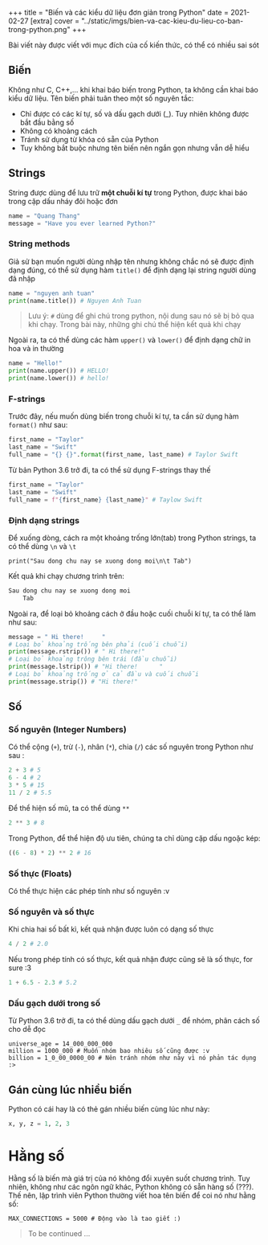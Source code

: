 +++
title = "Biến và các kiểu dữ liệu đơn giản trong Python"
date = 2021-02-27
[extra]
cover = "../static/imgs/bien-va-cac-kieu-du-lieu-co-ban-trong-python.png"
+++

<div class="highlight red-bg white-text">Bài viết này được viết với mục đích của cố kiến thức, có thể có nhiều sai sót</div>

## Biến
Không như C, C++,... khi khai báo biến trong Python, ta không cần khai báo kiểu dữ liệu. Tên biến phải tuân theo một số nguyên tắc:

* Chỉ được có các kí tự, số và dấu gạch dưới (_). Tuy nhiên không được bắt đầu bằng số
* Không có khoảng cách
* Tránh sử dụng từ khóa có sẵn của Python
* Tuy không bắt buộc nhưng tên biến nên ngắn gọn nhưng vẫn dễ hiểu

## Strings
String được dùng để lưu trữ **một chuỗi kí tự** trong Python, được khai báo trong cặp dấu nháy đôi hoặc đơn
```Python
name = "Quang Thang"
message = "Have you ever learned Python?"
```
### String methods
Giả sử bạn muốn người dùng nhập tên nhưng không chắc nó sẽ được định
dạng đúng, có thể sử dụng hàm `title()` để định dạng lại string người dùng đã nhập
```Python
name = "nguyen anh tuan"
print(name.title()) # Nguyen Anh Tuan
```
> Lưu ý: `#` dùng để ghi chú trong python, nội dung sau nó sẽ bị bỏ qua khi chạy. Trong bài này, những ghi chú thể hiện kết quả khi chạy

Ngoài ra, ta có thể dùng các hàm `upper()` và `lower()` để định dạng chữ in hoa và in thường
```Python
name = "Hello!"
print(name.upper()) # HELLO!
print(name.lower()) # hello!
```
### F-strings
Trước đây, nếu muốn dùng biến trong chuỗi kí tự, ta cần sử dụng hàm `format()` như sau:
```Python
first_name = "Taylor"
last_name = "Swift"
full_name = "{} {}".format(first_name, last_name) # Taylor Swift
```
Từ bản Python 3.6 trở đi, ta có thể sử dụng F-strings thay thế
```Python
first_name = "Taylor"
last_name = "Swift"
full_name = f"{first_name} {last_name}" # Taylow Swift
```
### Định dạng strings
Để xuống dòng, cách ra một khoảng trống lớn(tab) trong Python strings, ta có thể dùng `\n` và `\t`
```
print("Sau dong chu nay se xuong dong moi\n\t Tab")
```
Kết quả khi chạy chương trình trên: 
```Python
Sau dong chu nay se xuong dong moi
    Tab
```
Ngoài ra, để loại bỏ khoảng cách ở đầu hoặc cuối chuỗi kí tự, ta có thể làm như sau:
```Python
message = " Hi there!     "
# Loại bỏ khoảng trống bên phải (cuối chuỗi)
print(message.rstrip()) # " Hi there!"
# Loại bỏ khoảng trông bên trái (đầu chuỗi)
print(message.lstrip()) # "Hi there!      "
# Loại bỏ khoảng trống ở cả đầu và cuối chuỗi
print(message.strip()) # "Hi there!"
```

## Số
### Số nguyên (Integer Numbers)
Có thể cộng (`+`), trừ (`-`), nhân (`*`), chia (`/`) các số nguyên trong Python như sau :
```Python
2 + 3 # 5
6 - 4 # 2
3 * 5 # 15
11 / 2 # 5.5
```
Để  thể hiện số mũ, ta có thể dùng `**`
```Python
2 ** 3 # 8
```
Trong Python, để thể hiện độ ưu tiên, chúng ta chỉ dùng cặp dấu ngoặc kép: 
```Python
((6 - 8) * 2) ** 2 # 16
```
### Số thực (Floats)
Có thể thực hiện các phép tính như số nguyên :v
### Số nguyên và số thực
Khi chia hai số bất kì, kết quả nhận được luôn có dạng số thực
```Python
4 / 2 # 2.0
```
Nếu trong phép tính có số thực, kết quả nhận được cũng sẽ là số thực, for sure :3
```Python
1 + 6.5 - 2.3 # 5.2
```
### Dấu gạch dưới trong số
Từ Python 3.6 trở đi, ta có thể dùng dấu gạch dưới `_` để nhóm, phân cách số cho dễ đọc
```
universe_age = 14_000_000_000
million = 1000_000 # Muốn nhóm bao nhiêu số cũng được :v
billion = 1_0_00_0000_00 # Nên tránh nhóm như này vì nó phản tác dụng :>
```
## Gán cùng lúc nhiều biến
Python có cái hay là có thẻ gán nhiều biến cùng lúc như này: 
```Python
x, y, z = 1, 2, 3
```
# Hằng số
Hằng số là biến mà giá trị của nó không đổi xuyên suốt chương trình. Tuy nhiên, không như các ngôn ngữ khác, Python không có sẵn hàng số (???). Thế nên, lập trình viên Python thường viết hoa tên biến  để coi nó như hằng số:
```
MAX_CONNECTIONS = 5000 # Động vào là tao giết :)
```

> To be continued ...